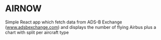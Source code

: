 # AIRNOW

Simple React app which fetch data from ADS-B Exchange (www.adsbexchange.com)
and displays the number of flying Airbus plus a chart with split per aircraft
type
